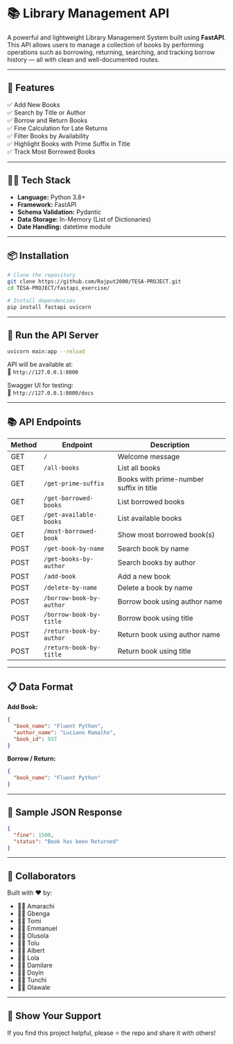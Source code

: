 # 📚 Library Management API

A powerful and lightweight Library Management System built using **FastAPI**. This API allows users to manage a collection of books by performing operations such as borrowing, returning, searching, and tracking borrow history — all with clean and well-documented routes.

---

## 🚀 Features

✅ Add New Books  
✅ Search by Title or Author  
✅ Borrow and Return Books  
✅ Fine Calculation for Late Returns  
✅ Filter Books by Availability  
✅ Highlight Books with Prime Suffix in Title  
✅ Track Most Borrowed Books

---

## 🧑‍💻 Tech Stack

- **Language:** Python 3.8+
- **Framework:** FastAPI
- **Schema Validation:** Pydantic
- **Data Storage:** In-Memory (List of Dictionaries)
- **Date Handling:** datetime module

---

## 📦 Installation

```bash
# Clone the repository
git clone https://github.com/Rajput2000/TESA-PROJECT.git
cd TESA-PROJECT/fastapi_exercise/

# Install dependencies
pip install fastapi uvicorn
```

---

## 🚦 Run the API Server

```bash
uvicorn main:app --reload
```

API will be available at:  
🔗 `http://127.0.0.1:8000`

Swagger UI for testing:  
🔗 `http://127.0.0.1:8000/docs`

---

## 📚 API Endpoints

| Method | Endpoint                 | Description                             |
| ------ | ------------------------ | --------------------------------------- |
| GET    | `/`                      | Welcome message                         |
| GET    | `/all-books`             | List all books                          |
| GET    | `/get-prime-suffix`      | Books with prime-number suffix in title |
| GET    | `/get-borrowed-books`    | List borrowed books                     |
| GET    | `/get-available-books`   | List available books                    |
| GET    | `/most-borrowed-book`    | Show most borrowed book(s)              |
| POST   | `/get-book-by-name`      | Search book by name                     |
| POST   | `/get-books-by-author`   | Search books by author                  |
| POST   | `/add-book`              | Add a new book                          |
| POST   | `/delete-by-name`        | Delete a book by name                   |
| POST   | `/borrow-book-by-author` | Borrow book using author name           |
| POST   | `/borrow-book-by-title`  | Borrow book using title                 |
| POST   | `/return-book-by-author` | Return book using author name           |
| POST   | `/return-book-by-title`  | Return book using title                 |

---

## 📋 Data Format

**Add Book:**

```json
{
  "book_name": "Fluent Python",
  "author_name": "Luciano Ramalho",
  "book_id": 937
}
```

**Borrow / Return:**

```json
{
  "book_name": "Fluent Python"
}
```

---

## 🎨 Sample JSON Response

```json
{
  "fine": 1500,
  "status": "Book has been Returned"
}
```

---

## 🤝 Collaborators

Built with ❤️ by:

- 🧑‍💼 Amarachi
- 🧑‍💼 Gbenga
- 🧑‍💼 Tomi
- 🧑‍💼 Emmanuel
- 🧑‍💼 Olusola
- 🧑‍💼 Tolu
- 🧑‍💼 Albert
- 🧑‍💼 Lola
- 🧑‍💼 Damilare
- 🧑‍💼 Doyin
- 🧑‍💼 Tunchi
- 🧑‍💼 Olawale

---

## 🌟 Show Your Support

If you find this project helpful, please ⭐ the repo and share it with others!
